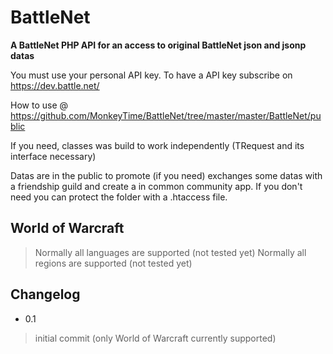 BattleNet
=========

**A BattleNet PHP API for an access to original BattleNet json and jsonp datas**

You must use your personal API key. To have a API key subscribe on https://dev.battle.net/

How to use @ https://github.com/MonkeyTime/BattleNet/tree/master/master/BattleNet/public

If you need, classes was build to work independently (TRequest and its interface necessary)

Datas are in the public to promote (if you need) exchanges some datas with a friendship guild and create a in common community app. If you don't need you can protect the folder with a .htaccess file.

## World of Warcraft

>Normally all languages are supported (not tested yet)
>Normally all regions are supported (not tested yet)


## Changelog

* 0.1
> initial commit (only World of Warcraft currently supported)
